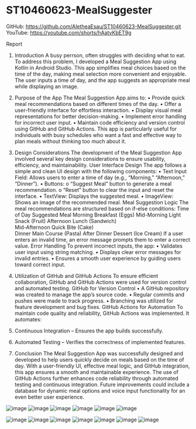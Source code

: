 # ST10460623-MealSuggester
GitHub: [https://github.com/AletheaEsau/ST10460623-MealSuggester.git ](https://github.com/AletheaEsau/ST10460623-MealSuggester.git)
YouTube: https://youtube.com/shorts/hAatvKbET9g 

Report
1. Introduction
A busy perrson, often struggles with deciding what to eat. To address this problem, I developed a Meal Suggestion App using Kotlin in Android Studio. This app simplifies meal choices based on the time of the day, making meal selection more convenient and enjoyable. The user inputs a time of day, and the app suggests an appropriate meal while displaying an image.

2. Purpose of the App
The Meal Suggestion App aims to:
•	Provide quick meal recommendations based on different times of the day.
•	Offer a user-friendly interface for effortless interaction.
•	Display visual meal representations for better decision-making.
•	Implement error handling for incorrect user input.
•	Maintain code efficiency and version control using GitHub and GitHub Actions.
This app is particularly useful for individuals with busy schedules who want a fast and effective way to plan meals without thinking too much about it.

3. Design Considerations
The development of the Meal Suggestion App involved several key design considerations to ensure usability, efficiency, and maintainability.
User Interface Design
The app follows a simple and clean UI design with the following components:
•	Text Input Field: Allows users to enter a time of day (e.g., “Morning,” “Afternoon,” “Dinner”).
•	Buttons:
o	“Suggest Meal” button to generate a meal recommendation.
o	“Reset” button to clear the input and reset the interface.
•	TextView: Displays the suggested meal.
•	ImageView: Shows an image of the recommended meal.
Meal Suggestion Logic
The meal recommendations are structured based on if-else conditions:
Time of Day	Suggested Meal
Morning	Breakfast (Eggs)
Mid-Morning	Light Snack (Fruit)	
Afternoon	Lunch (Sandwich)	
Mid-Afternoon	Quick Bite (Cake)	
Dinner	Main Course (Pasta)	
After Dinner	Dessert (Ice Cream)
If a user enters an invalid time, an error message prompts them to enter a correct value.
Error Handling
To prevent incorrect inputs, the app:
•	Validates user input using string matching.
•	Displays clear error messages for invalid entries.
•	Ensures a smooth user experience by guiding users toward correct input.

4. Utilization of GitHub and GitHub Actions
To ensure efficient collaboration, GitHub and GitHub Actions were used for version control and automated testing.
GitHub for Version Control
•	A GitHub repository was created to manage the app’s source code.
•	Regular commits and pushes were made to track progress.
•	Branching was utilized for feature development and bug fixes.
GitHub Actions for Automation
To maintain code quality and reliability, GitHub Actions was implemented. It automates:
1.	Continuous Integration – Ensures the app builds successfully.
2.	Automated Testing – Verifies the correctness of implemented features.
5. Conclusion
The Meal Suggestion App was successfully designed and developed to help users quickly decide on meals based on the time of day. With a user-friendly UI, effective meal logic, and GitHub integration, this app ensures a smooth and maintainable experience. The use of GitHub Actions further enhances code reliability through automated testing and continuous integration. Future improvements could include a database for dynamic meal options and voice input functionality for an even better user experience.
      
       
![image](https://github.com/user-attachments/assets/ad393637-b69a-4e35-b39e-53bb63d8fcd3)
![image](https://github.com/user-attachments/assets/4ca70616-0821-4357-bd9f-5e3a7161e533)
![image](https://github.com/user-attachments/assets/7d0e14cf-bca1-4aba-a06a-432c7189492b)
![image](https://github.com/user-attachments/assets/9b01c6aa-d047-4086-a5d2-fea35f91e1e5)
![image](https://github.com/user-attachments/assets/4e00a647-8329-478f-b1b9-25a192662de8)
![image](https://github.com/user-attachments/assets/6504a8b6-08a0-4679-8495-36decf4d2450)

![image](https://github.com/user-attachments/assets/e0ecb4fd-e266-46e7-aa72-76a31e29f7d9)
![image](https://github.com/user-attachments/assets/3d364151-66a8-4e7e-8b73-f833fb9db1cf)
![image](https://github.com/user-attachments/assets/c7ea4108-4d9e-4bcb-a1db-0637c6f02f67)
![image](https://github.com/user-attachments/assets/5b6d81bc-2d58-447f-82c9-b1b44b99e825)
![image](https://github.com/user-attachments/assets/f8e48a11-039d-482b-9dbc-ffc6fa41e623)
![image](https://github.com/user-attachments/assets/7f20d584-3c0f-4e20-b8da-5227fc0fb359)
![image](https://github.com/user-attachments/assets/32e422a0-7358-421a-bf09-71c6cc6e7c8d)


